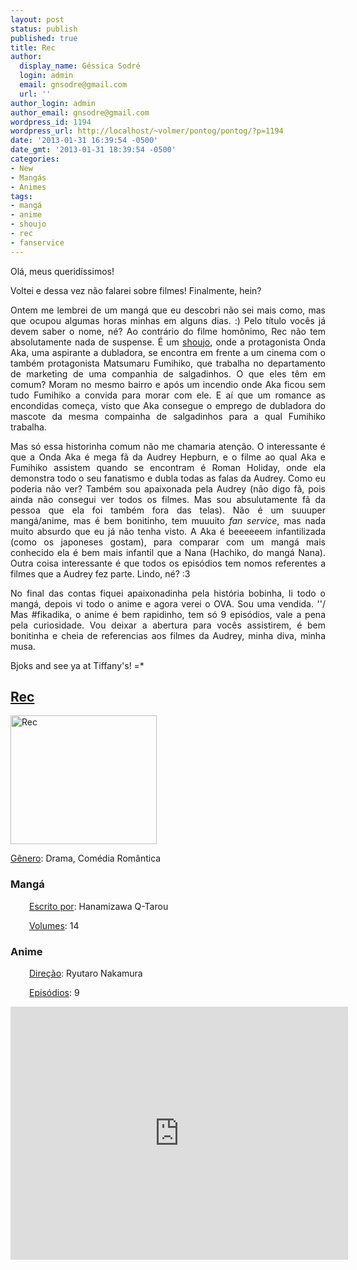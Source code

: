 ```yaml
---
layout: post
status: publish
published: true
title: Rec
author:
  display_name: Géssica Sodré
  login: admin
  email: gnsodre@gmail.com
  url: ''
author_login: admin
author_email: gnsodre@gmail.com
wordpress_id: 1194
wordpress_url: http://localhost/~volmer/pontog/pontog/?p=1194
date: '2013-01-31 16:39:54 -0500'
date_gmt: '2013-01-31 18:39:54 -0500'
categories:
- New
- Mangás
- Animes
tags:
- mangá
- anime
- shoujo
- rec
- fanservice
---
```

<p style="text-align: justify;">Olá, meus queridíssimos!</p>
<p style="text-align: justify;">Voltei e dessa vez não falarei sobre filmes! Finalmente, hein?</p>
<p style="text-align: justify;">Ontem me lembrei de um mangá que eu descobri não sei mais como, mas que ocupou algumas horas minhas em alguns dias. :) Pelo título vocês já devem saber o nome, né? Ao contrário do filme homônimo, Rec não tem absolutamente nada de suspense. É um <a title="Shoujo" href="http://pt.wikipedia.org/wiki/Sh%C5%8Djo" target="_blank">shoujo</a>, onde a protagonista Onda Aka, uma aspirante a dubladora, se encontra em frente a um cinema com o também protagonista Matsumaru Fumihiko, que trabalha no departamento de marketing de uma companhia de salgadinhos. O que eles têm em comum? Moram no mesmo bairro e após um incendio onde Aka ficou sem tudo Fumihiko a convida para morar com ele. E aí que um romance as encondidas começa, visto que Aka consegue o emprego de dubladora do mascote da mesma compainha de salgadinhos para a qual Fumihiko trabalha.</p>
<p style="text-align: justify;">Mas só essa historinha comum não me chamaria atenção. O interessante é que a Onda Aka é mega fã da Audrey Hepburn, e o filme ao qual Aka e Fumihiko assistem quando se encontram é Roman Holiday, onde ela demonstra todo o seu fanatismo e dubla todas as falas da Audrey. Como eu poderia não ver? Também sou apaixonada pela Audrey (não digo fã, pois ainda não consegui ver todos os filmes. Mas sou absulutamente fã da pessoa que ela foi também fora das telas). Não é um suuuper mangá/anime, mas é bem bonitinho, tem muuuito <em>fan service</em>, mas nada muito absurdo que eu já não tenha visto. A Aka é beeeeeem infantilizada (como os japoneses gostam), para comparar com um mangá mais conhecido ela é bem mais infantil que a Nana (Hachiko, do mangá Nana). Outra coisa interessante é que todos os episódios tem nomos referentes a filmes que a Audrey fez parte. Lindo, né? :3</p>
<p style="text-align: justify;">No final das contas fiquei apaixonadinha pela história bobinha, li todo o mangá, depois vi todo o anime e agora verei o OVA. Sou uma vendida. ''/ Mas #fikadika, o anime é bem rapidinho, tem só 9 episódios, vale a pena pela curiosidade. Vou deixar a abertura para vocês assistirem, é bem bonitinha e cheia de referencias aos filmes da Audrey, minha diva, minha musa.</p>
<p style="text-align: justify;">Bjoks and see ya at Tiffany's! =*</p>
<h2><span style="text-decoration: underline;">Rec</span></h2>
<p><a href="http://anime.3yen.com/wp-content/images/rec01.jpg"><img class="alignnone size-full wp-image-1197" alt="Rec" src="http://localhost/~volmer/pontog/pontog/wp-content/uploads/2013/01/rec01.jpg" width="234" height="206" /></a></p>
<p><span style="text-decoration: underline;">Gênero</span>: Drama, Comédia Romântica</p>
<h3>Mangá</h3>
<p style="padding-left: 30px;"><span style="text-decoration: underline;">Escrito por</span>: Hanamizawa Q-Tarou</p>
<p style="padding-left: 30px;"><span style="text-decoration: underline;">Volumes</span>: 14</p>
<h3>Anime</h3>
<p style="padding-left: 30px;"><span style="text-decoration: underline;">Direção</span>: Ryutaro Nakamura</p>
<p style="padding-left: 30px;"><span style="text-decoration: underline;">Episódios</span>: 9</p>
<p><iframe src="http://www.youtube.com/embed/EVvBa5ltLbo" height="405" width="540" allowfullscreen="" frameborder="0"></iframe></p>
